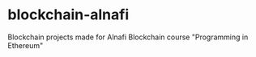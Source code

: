 # blockchain-alnafi
Blockchain projects made for Alnafi Blockchain course "Programming in Ethereum"
